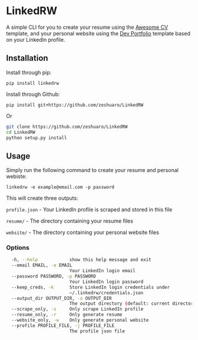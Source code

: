 # LinkedRW

A simple CLI for you to create your resume using the [Awesome CV](https://github.com/posquit0/Awesome-CV) template, 
and your personal website using the [Dev Portfolio](https://github.com/RyanFitzgerald/devportfolio) template 
based on your LinkedIn profile.

## Installation

Install through pip:

`pip install linkedrw`

Install through Github:

`pip install git+https://github.com/zeshuaro/LinkedRW`

Or

```bash
git clone https://github.com/zeshuaro/LinkedRW
cd LinkedRW
python setup.py install
```

## Usage

Simply run the following command to create your resume and personal webiste:

```
linkedrw -e example@email.com -p password
```

This will create three outputs:

`profile.json` - Your LinkedIn profile is scraped and stored in this file

`resume/` - The directory containing your resume files

`website/` - The directory containing your personal website files


### Options

```bash
  -h, --help            show this help message and exit
  --email EMAIL, -e EMAIL
                        Your LinkedIn login email
  --password PASSWORD, -p PASSWORD
                        Your LinkedIn login password
  --keep_creds, -k      Store LinkedIn login credentials under
                        ~/.linkedrw/credentials.json
  --output_dir OUTPUT_DIR, -o OUTPUT_DIR
                        The output directory (default: current directory)
  --scrape_only, -s     Only scrape LinkedIn profile
  --resume_only, -r     Only generate resume
  --website_only, -w    Only generate personal website
  --profile PROFILE_FILE, -j PROFILE_FILE
                        The profile json file
```
